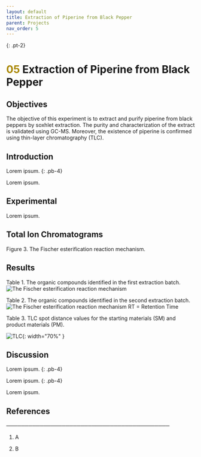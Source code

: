```yaml
---
layout: default
title: Extraction of Piperine from Black Pepper
parent: Projects
nav_order: 5
---
```



{: .pt-2}
# <span style="color:#a98700">05</span> Extraction of Piperine from Black Pepper


## Objectives

The objective of this experiment is to extract and purify piperine from black peppers by soxhlet extraction. The purity and characterization of the extract is validated using GC-MS. Moreover, the existence of piperine is confirmed using thin-layer chromatography (TLC).

## Introduction

Lorem ipsum.
{: .pb-4}

Lorem ipsum.


## Experimental


Lorem ipsum.


## Total Ion Chromatograms

Figure 3. The Fischer esterification reaction mechanism.

## Results

Table 1. The organic compounds identified in the first extraction batch.
![The Fischer esterification reaction mechanism](/Lab/assets/images/05/2b.svg)

Table 2. The organic compounds identified in the second extraction batch.
![The Fischer esterification reaction mechanism](/Lab/assets/images/05/3a.svg)
RT = Retention Time

Table 3. TLC spot distance values for the starting materials (SM) and product materials (PM).

![TLC](/Lab/assets/images/02/TLC.png){: width="70%" }

## Discussion
 
Lorem ipsum.
{: .pb-4}

 
Lorem ipsum.
{: .pb-4}
 
 
Lorem ipsum.
  
 
 
## References
────────────────────────────────────────────

1. A

1. B
